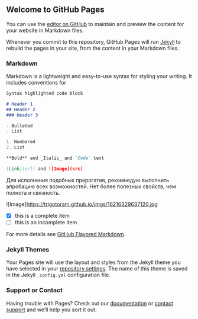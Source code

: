 ## Welcome to GitHub Pages

You can use the [editor on GitHub](https://github.com/TriGotoRam/trigotoram.github.io/edit/main/README.md) to maintain and preview the content for your website in Markdown files.

Whenever you commit to this repository, GitHub Pages will run [Jekyll](https://jekyllrb.com/) to rebuild the pages in your site, from the content in your Markdown files.

### Markdown

Markdown is a lightweight and easy-to-use syntax for styling your writing. It includes conventions for


```markdown
Syntax highlighted code block

# Header 1
## Header 2
### Header 3

- Bulleted
- List

1. Numbered
2. List

**Bold** and _Italic_ and `Code` text

[Link](url) and ![Image](src)
```

Для исполнения подобных прерогатив, рекомнедую выполнить апробацию всех возможностей. Нет более полезных свойств, чем полнота и связность.

![Image]https://trigotoram.github.io/imgs/16216329637120.jpg
- [x] this is a complete item
- [ ] this is an incomplete item

For more details see [GitHub Flavored Markdown](https://guides.github.com/features/mastering-markdown/).

### Jekyll Themes

Your Pages site will use the layout and styles from the Jekyll theme you have selected in your [repository settings](https://github.com/TriGotoRam/trigotoram.github.io/settings/pages). The name of this theme is saved in the Jekyll `_config.yml` configuration file.

### Support or Contact

Having trouble with Pages? Check out our [documentation](https://docs.github.com/categories/github-pages-basics/) or [contact support](https://support.github.com/contact) and we’ll help you sort it out.
